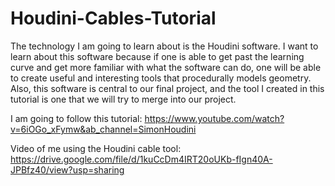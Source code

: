 # Houdini-Cables-Tutorial

The technology I am going to learn about is the Houdini software. I want to learn about this software because if one is able to get past the learning curve and get more familiar with what the software can do, one will be able to create useful and interesting tools that procedurally models geometry. Also, this software is central to our final project, and the tool I created in this tutorial is one that we will try to merge into our project.

I am going to follow this tutorial: https://www.youtube.com/watch?v=6iOGo_xFymw&ab_channel=SimonHoudini

Video of me using the Houdini cable tool: https://drive.google.com/file/d/1kuCcDm4IRT20oUKb-fIgn40A-JPBfz40/view?usp=sharing
